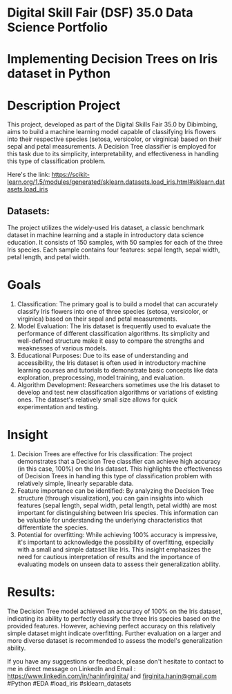 # Digital Skill Fair (DSF) 35.0 Data Science Portfolio
# Implementing Decision Trees on Iris dataset in Python
# Description Project
This project, developed as part of the Digital Skills Fair 35.0 by Dibimbing, aims to build a machine learning model capable of classifying Iris flowers into their respective species (setosa, versicolor, or virginica) based on their sepal and petal measurements. A Decision Tree classifier is employed for this task due to its simplicity, interpretability, and effectiveness in handling this type of classification problem.

Here's the link: https://scikit-learn.org/1.5/modules/generated/sklearn.datasets.load_iris.html#sklearn.datasets.load_iris

## Datasets:
The project utilizes the widely-used Iris dataset, a classic benchmark dataset in machine learning and a staple in introductory data science education. It consists of 150 samples, with 50 samples for each of the three Iris species. Each sample contains four features: sepal length, sepal width, petal length, and petal width.

# Goals
1. Classification: The primary goal is to build a model that can accurately classify Iris flowers into one of three species (setosa, versicolor, or virginica) based on their sepal and petal measurements.
2. Model Evaluation: The Iris dataset is frequently used to evaluate the performance of different classification algorithms. Its simplicity and well-defined structure make it easy to compare the strengths and weaknesses of various models.
3. Educational Purposes: Due to its ease of understanding and accessibility, the Iris dataset is often used in introductory machine learning courses and tutorials to demonstrate basic concepts like data exploration, preprocessing, model training, and evaluation.
4. Algorithm Development: Researchers sometimes use the Iris dataset to develop and test new classification algorithms or variations of existing ones. The dataset's relatively small size allows for quick experimentation and testing.

# Insight
1. Decision Trees are effective for Iris classification: The project demonstrates that a Decision Tree classifier can achieve high accuracy (in this case, 100%) on the Iris dataset. This highlights the effectiveness of Decision Trees in handling this type of classification problem with relatively simple, linearly separable data.
2. Feature importance can be identified: By analyzing the Decision Tree structure (through visualization), you can gain insights into which features (sepal length, sepal width, petal length, petal width) are most important for distinguishing between Iris species. This information can be valuable for understanding the underlying characteristics that differentiate the species.
3. Potential for overfitting: While achieving 100% accuracy is impressive, it's important to acknowledge the possibility of overfitting, especially with a small and simple dataset like Iris. This insight emphasizes the need for cautious interpretation of results and the importance of evaluating models on unseen data to assess their generalization ability.

# Results:
The Decision Tree model achieved an accuracy of 100% on the Iris dataset, indicating its ability to perfectly classify the three Iris species based on the provided features. However, achieving perfect accuracy on this relatively simple dataset might indicate overfitting. Further evaluation on a larger and more diverse dataset is recommended to assess the model's generalization ability.

If you have any suggestions or feedback, please don't hesitate to contact to me in direct message on LinkedIn and Email : https://www.linkedin.com/in/haninfirginita/ and firginita.hanin@gmail.com 
#Python #EDA #load_iris #sklearn_datasets
